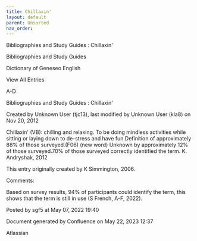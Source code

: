 ```yaml
---
title: Chillaxin'
layout: default
parent: Unsorted
nav_order:
---
```


Bibliographies and Study Guides : Chillaxin'

Bibliographies and Study Guides

Dictionary of Geneseo English

View All Entries

A-D

Bibliographies and Study Guides : Chillaxin'

Created by  Unknown User (tjc13), last modified by  Unknown User (kla8) on Nov 20, 2012

Chillaxin' (VB): chilling and relaxing. To be doing mindless activities while sitting or laying down to de-stress and have fun.Definition of approximately 88% of those surveyed.(F06) (new word) Unknown by approximately 12% of those surveyed.70% of those surveyed correctly identified the term. K. Andryshak, 2012

This entry originally created by K Simmington, 2006.

Comments:

Based on survey results, 94% of participants could identify the term, this shows that the term is still in use (S French, A-F, 2022).

Posted by sgf5 at May 07, 2022 19:40

Document generated by Confluence on May 22, 2023 12:37

Atlassian
